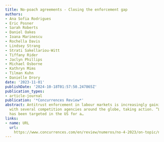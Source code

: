 ```yaml
---
title: No-poach agreements - Closing the enforcement gap
authors:
- Ana Sofia Rodrigues
- Eric Posner
- Sarah Roberts
- Daniel Oakes
- Ioana Marinescu
- Rochella Davis
- Lindsey Strang
- Strati Sakellariou-Witt
- Tiffany Rider
- Jaclyn Phillips
- Michael Osborne
- Kathryn Mims
- Tilman Kuhn
- Danielle Drory
date: '2023-11-01'
publishDate: '2024-10-18T01:57:50.247865Z'
publication_types:
- article-journal
publication: '*Concurrences Review*'
abstract: Antitrust enforcement in labour markets is increasingly gaining momentum,
  with several competition agencies around the globe, taking action. “Labour antitrust”
  has been targeted in the US for a…
links:
- name: URL
  url: 
    https://www.concurrences.com/en/review/numeros/no-4-2023/on-topic/no-poach-agreements-closing-the-enforcement-gap
---
```

